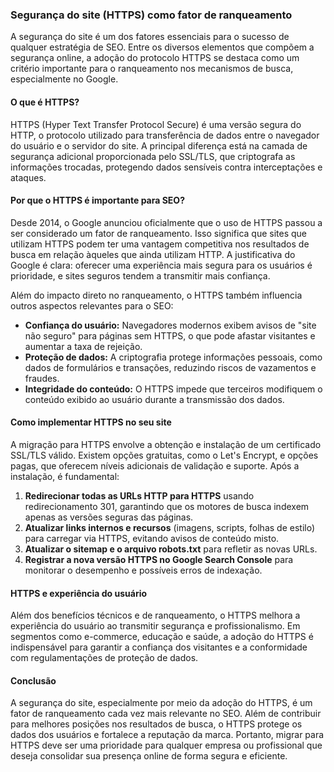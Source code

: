 
### Segurança do site (HTTPS) como fator de ranqueamento

A segurança do site é um dos fatores essenciais para o sucesso de qualquer estratégia de SEO. Entre os diversos elementos que compõem a segurança online, a adoção do protocolo HTTPS se destaca como um critério importante para o ranqueamento nos mecanismos de busca, especialmente no Google.

#### O que é HTTPS?

HTTPS (Hyper Text Transfer Protocol Secure) é uma versão segura do HTTP, o protocolo utilizado para transferência de dados entre o navegador do usuário e o servidor do site. A principal diferença está na camada de segurança adicional proporcionada pelo SSL/TLS, que criptografa as informações trocadas, protegendo dados sensíveis contra interceptações e ataques.

#### Por que o HTTPS é importante para SEO?

Desde 2014, o Google anunciou oficialmente que o uso de HTTPS passou a ser considerado um fator de ranqueamento. Isso significa que sites que utilizam HTTPS podem ter uma vantagem competitiva nos resultados de busca em relação àqueles que ainda utilizam HTTP. A justificativa do Google é clara: oferecer uma experiência mais segura para os usuários é prioridade, e sites seguros tendem a transmitir mais confiança.

Além do impacto direto no ranqueamento, o HTTPS também influencia outros aspectos relevantes para o SEO:

- **Confiança do usuário:** Navegadores modernos exibem avisos de "site não seguro" para páginas sem HTTPS, o que pode afastar visitantes e aumentar a taxa de rejeição.
- **Proteção de dados:** A criptografia protege informações pessoais, como dados de formulários e transações, reduzindo riscos de vazamentos e fraudes.
- **Integridade do conteúdo:** O HTTPS impede que terceiros modifiquem o conteúdo exibido ao usuário durante a transmissão dos dados.

#### Como implementar HTTPS no seu site

A migração para HTTPS envolve a obtenção e instalação de um certificado SSL/TLS válido. Existem opções gratuitas, como o Let's Encrypt, e opções pagas, que oferecem níveis adicionais de validação e suporte. Após a instalação, é fundamental:

1. **Redirecionar todas as URLs HTTP para HTTPS** usando redirecionamento 301, garantindo que os motores de busca indexem apenas as versões seguras das páginas.
2. **Atualizar links internos e recursos** (imagens, scripts, folhas de estilo) para carregar via HTTPS, evitando avisos de conteúdo misto.
3. **Atualizar o sitemap e o arquivo robots.txt** para refletir as novas URLs.
4. **Registrar a nova versão HTTPS no Google Search Console** para monitorar o desempenho e possíveis erros de indexação.

#### HTTPS e experiência do usuário

Além dos benefícios técnicos e de ranqueamento, o HTTPS melhora a experiência do usuário ao transmitir segurança e profissionalismo. Em segmentos como e-commerce, educação e saúde, a adoção do HTTPS é indispensável para garantir a confiança dos visitantes e a conformidade com regulamentações de proteção de dados.

#### Conclusão

A segurança do site, especialmente por meio da adoção do HTTPS, é um fator de ranqueamento cada vez mais relevante no SEO. Além de contribuir para melhores posições nos resultados de busca, o HTTPS protege os dados dos usuários e fortalece a reputação da marca. Portanto, migrar para HTTPS deve ser uma prioridade para qualquer empresa ou profissional que deseja consolidar sua presença online de forma segura e eficiente.
```
